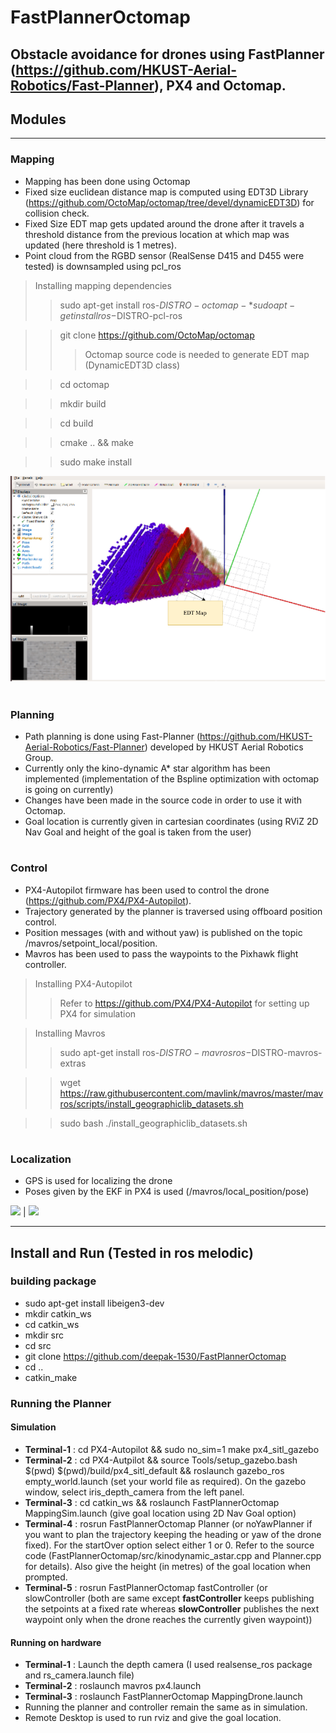 # FastPlannerOctomap

## Obstacle avoidance for drones using FastPlanner (https://github.com/HKUST-Aerial-Robotics/Fast-Planner), PX4 and Octomap.


## Modules

*********

### Mapping
* Mapping has been done using Octomap  
* Fixed size euclidean distance map is computed using EDT3D Library (https://github.com/OctoMap/octomap/tree/devel/dynamicEDT3D) for collision check.
* Fixed Size EDT map gets updated around the drone after it travels a threshold distance from the previous location at which map was updated (here threshold is 1 metres).
* Point cloud from the RGBD sensor (RealSense D415 and D455 were tested) is downsampled using pcl_ros

> Installing mapping dependencies
>> sudo apt-get install ros-$DISTRO-octomap-*  
>> sudo apt-get install ros-$DISTRO-pcl-ros

>> git clone https://github.com/OctoMap/octomap
>>> Octomap source code is needed to generate EDT map (DynamicEDT3D class)

>> cd octomap

>> mkdir build

>> cd build

>> cmake .. && make

>> sudo make install

![](EDT_Map.png)

#

### Planning
* Path planning is done using Fast-Planner (https://github.com/HKUST-Aerial-Robotics/Fast-Planner) developed by HKUST Aerial Robotics Group.
* Currently only the kino-dynamic A* star algorithm has been implemented (implementation of the Bspline optimization with octomap is going on currently)
* Changes have been made in the source code in order to use it with Octomap.
* Goal location is currently given in cartesian coordinates (using RViZ 2D Nav Goal and height of the goal is taken from the user)

#

### Control
* PX4-Autopilot firmware has been used to control the drone (https://github.com/PX4/PX4-Autopilot).
* Trajectory generated by the planner is traversed using offboard position control.
* Position messages (with and without yaw) is published on the topic /mavros/setpoint_local/position.
* Mavros has been used to pass the waypoints to the Pixhawk flight controller.

> Installing PX4-Autopilot
>> Refer to https://github.com/PX4/PX4-Autopilot for setting up PX4 for simulation

> Installing Mavros
>> sudo apt-get install ros-$DISTRO-mavros ros-$DISTRO-mavros-extras

>> wget https://raw.githubusercontent.com/mavlink/mavros/master/mavros/scripts/install_geographiclib_datasets.sh

>> sudo bash ./install_geographiclib_datasets.sh   

#

### Localization
* GPS is used for localizing the drone 
* Poses given by the EKF in PX4 is used (/mavros/local_position/pose)

![](FastPlanner_Octomap.gif) |  ![](GardenAvoidance.gif)


***

## Install and Run (Tested in ros melodic)
### building package
* sudo apt-get install libeigen3-dev
* mkdir catkin_ws
* cd catkin_ws
* mkdir src
* cd src
* git clone https://github.com/deepak-1530/FastPlannerOctomap
* cd ..
* catkin_make

### Running the Planner
#### Simulation
* **Terminal-1** : cd PX4-Autopilot && sudo no_sim=1 make px4_sitl_gazebo
* **Terminal-2** : cd PX4-Autpilot && source Tools/setup_gazebo.bash $(pwd) $(pwd)/build/px4_sitl_default && roslaunch gazebo_ros empty_world.launch (set your world file as required). On the gazebo window, select iris_depth_camera from the left panel.
* **Terminal-3** : cd catkin_ws && roslaunch FastPlannerOctomap MappingSim.launch (give goal location using 2D Nav Goal option)
* **Terminal-4** : rosrun FastPlannerOctomap Planner (or noYawPlanner if you want to plan the trajectory keeping the heading or yaw of the drone fixed). For the startOver option select either 1 or 0. Refer to the source code (FastPlannerOctomap/src/kinodynamic_astar.cpp and Planner.cpp for details). Also give the height (in metres) of the goal location when prompted.
* **Terminal-5** : rosrun FastPlannerOctomap fastController (or slowController (both are same except **fastController** keeps publishing the setpoints at a fixed rate whereas **slowController** publishes the next waypoint only when the drone reaches the currently given waypoint))

#### Running on hardware
* **Terminal-1** : Launch the depth camera (I used realsense_ros package and rs_camera.launch file)
* **Terminal-2** : roslaunch mavros px4.launch 
* **Terminal-3** : roslaunch FastPlannerOctomap MappingDrone.launch
* Running the planner and controller remain the same as in simulation.
* Remote Desktop is used to run rviz and give the goal location.